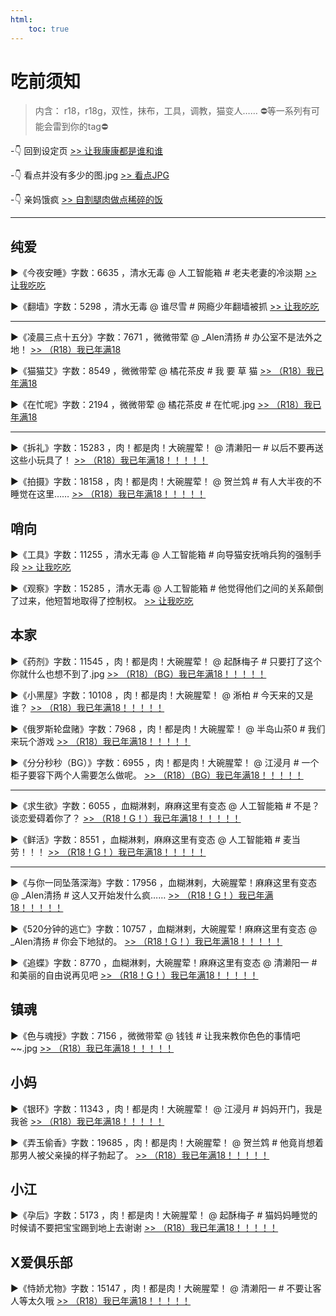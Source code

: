 ```yaml
---
html:
    toc: true
---
```


# 吃前须知
>内含：
r18，r18g，双性，抹布，工具，调教，猫变人……
⛔等一系列有可能会雷到你的tag⛔

-👇 回到设定页
[>> 让我康康都是谁和谁](../index.html)

-👇 看点并没有多少的图.jpg
[>> 看点JPG](../pic-html/pic.html)

-👇 亲妈饿疯
[>> 自割腿肉做点稀碎的饭](qinmaefeng.html)

---

## 纯爱

▶《今夜安睡》字数：6635 ，清水无毒
@ 人工智能箱
\# 老夫老妻的冷淡期 
[>> 让我吃吃](今夜安睡.html)

▶《翻墙》字数：5298 ，清水无毒
@ 谁尽雪
\# 网瘾少年翻墙被抓
[>> 让我吃吃](翻墙.html)



----

▶《凌晨三点十五分》字数：7671 ，微微带荤
@ _Alen清扬
\# 办公室不是法外之地！
[>> （R18）我已年满18](凌晨三点十五分.html)

▶《猫猫艾》字数：8549 ，微微带荤
@ 橘花茶皮 
\# 我 要 草 猫
[>> （R18）我已年满18](猫猫艾.html)

▶《在忙呢》字数：2194 ，微微带荤
@ 橘花茶皮
\# 在忙呢.jpg
[>> （R18）我已年满18](在忙呢.html)

----

▶《拆礼》字数：15283 ，肉！都是肉！大碗腥荤！
@ 清濑阳一 
\# 以后不要再送这些小玩具了！
 [>> （R18）我已年满18！！！！！](拆礼.html)

▶《拍摄》字数：18158 ，肉！都是肉！大碗腥荤！
@ 贺兰鸩 
\# 有人大半夜的不睡觉在这里……
[>> （R18）我已年满18！！！！！](拍摄.html)

## 哨向

▶《工具》字数：11255 ，清水无毒
@ 人工智能箱
\#  向导猫安抚哨兵狗的强制手段
[>> 让我吃吃](工具.html)

▶《观察》字数：15285 ，清水无毒
@ 人工智能箱
\#  他觉得他们之间的关系颠倒了过来，他短暂地取得了控制权。
[>> 让我吃吃](观察.html)

## 本家

▶《药剂》字数：11545 ，肉！都是肉！大碗腥荤！
@ 起酥梅子
\# 只要打了这个你就什么也想不到了.jpg
[>> （R18）（BG）我已年满18！！！！！](药剂.html)

▶《小黑屋》字数：10108 ，肉！都是肉！大碗腥荤！
@ 淅柏
\# 今天来的又是谁？
[>> （R18）我已年满18！！！！！](小黑屋.html)

▶《俄罗斯轮盘赌》字数：7968 ，肉！都是肉！大碗腥荤！
@ 半岛山茶0
\# 我们来玩个游戏
[>> （R18）我已年满18！！！！！](俄罗斯轮盘赌.html)

▶《分分秒秒（BG）》字数：6955 ，肉！都是肉！大碗腥荤！
@ 江浸月
\# 一个柜子要容下两个人需要怎么做呢。
[>> （R18）（BG）我已年满18！！！！！](分分秒秒.html)

---

▶《求生欲》字数：6055 ，血糊淋剌，麻麻这里有变态
@ 人工智能箱
\# 不是？谈恋爱碍着你了？
[>> （R18！G！）我已年满18！！！！！](求生欲.html)

▶《鲜活》字数：8551 ，血糊淋剌，麻麻这里有变态
@ 人工智能箱
\# 麦当劳！！！
[>> （R18！G！）我已年满18！！！！！](鲜活.html)

---

▶《与你一同坠落深海》字数：17956 ，血糊淋剌，大碗腥荤！麻麻这里有变态
@ _Alen清扬
\# 这人又开始发什么疯……
[>> （R18！G！）我已年满18！！！！！](与你一同坠落深海.html)

▶《520分钟的逃亡》字数：10757 ，血糊淋剌，大碗腥荤！麻麻这里有变态
@ _Alen清扬
\# 你会下地狱的。
[>> （R18！G！）我已年满18！！！！！](520分钟的逃亡.html)

▶《追蝶》字数：8770 ，血糊淋剌，大碗腥荤！麻麻这里有变态
@ 清濑阳一 
\# 和美丽的自由说再见吧
[>> （R18！G！）我已年满18！！！！！](追蝶.html)

## 镇魂

▶《色与魂授》字数：7156 ，微微带荤
@ 钱钱
\# 让我来教你色色的事情吧~~.jpg
[>> （R18）我已年满18！！！！！](色与魂授.html)


## 小妈

▶《银环》字数：11343 ，肉！都是肉！大碗腥荤！
@ 江浸月
\# 妈妈开门，我是我爸
[>> （R18）我已年满18！！！！！](银环.html)

▶《弄玉偷香》字数：19685 ，肉！都是肉！大碗腥荤！
@ 贺兰鸩 
\# 他竟肖想着那男人被父亲操的样子勃起了。
[>> （R18）我已年满18！！！！！](弄玉偷香.html)

## 小江

▶《孕后》字数：5173 ，肉！都是肉！大碗腥荤！
@ 起酥梅子
\# 猫妈妈睡觉的时候请不要把宝宝踢到地上去谢谢
[>> （R18）我已年满18！！！！！](孕后.html)

## X爱俱乐部

▶《恃娇尤物》字数：15147 ，肉！都是肉！大碗腥荤！
@ 清濑阳一
\# 不要让客人等太久哦
[>> （R18）我已年满18！！！！！](恃娇尤物.html)

